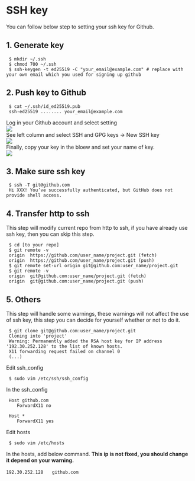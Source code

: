 # SSH key

You can follow below step to setting your ssh key for Github.

## 1. Generate key 
```
 $ mkdir ~/.ssh
 $ chmod 700 ~/.ssh
 $ ssh-keygen -t ed25519 -C "your_email@example.com" # replace with your own email which you used for signing up github
```
## 2. Push key to Github
```
 $ cat ~/.ssh/id_ed25519.pub 
 ssh-ed25519 ........ your_email@example.com
```
Log in your Github account and select setting\
![](https://i.imgur.com/NddBUYg.png)\
See left column and select SSH and GPG keys → New SSH key\
![](https://i.imgur.com/heWiCrV.png)\
Finally, copy your key in the bloew and set your name of key.\
![](https://i.imgur.com/3VUGFkC.png)

## 3. Make sure ssh key 
```
 $ ssh -T git@github.com
 Hi XXX! You’ve successfully authenticated, but GitHub does not provide shell access.
```

## 4. Transfer http to ssh

This step will modify current repo from http to ssh, if you have already use ssh key, then you can skip this step. 
```
 $ cd [to your repo]
 $ git remote -v
 origin  https://github.com/user_name/project.git (fetch)
 origin  https://github.com/user_name/project.git (push)
 $ git remote set-url origin git@github.com:user_name/project.git
 $ git remote -v
 origin  git@github.com:user_name/project.git (fetch)
 origin  git@github.com:user_name/project.git (push)
```

## 5. Others

This step will handle some warnings, these warnings will not affect the use of ssh key, this step you can decide for yourself whether or not to do it.
```
 $ git clone git@github.com:user_name/project.git
 Cloning into 'project'
 Warning: Permanently added the RSA host key for IP address  '192.30.252.128' to the list of known hosts.
 X11 forwarding request failed on channel 0
 (...)
```

Edit ssh_config
```
 $ sudo vim /etc/ssh/ssh_config
```

In the ssh_config
```
 Host github.com
    ForwardX11 no

 Host *
    ForwardX11 yes
```

Edit hosts
```
 $ sudo vim /etc/hosts
```

In the hosts, add below command.
**This ip is not fixed, you should change it depend on your warning.**
```
192.30.252.128　　github.com
```